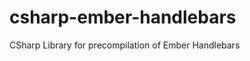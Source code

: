 csharp-ember-handlebars
=======================

CSharp Library for precompilation of Ember Handlebars